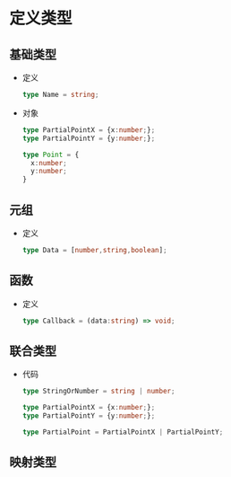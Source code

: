 # 定义类型

## 基础类型

*   定义

    ```typescript
    type Name = string;

    ```

*   对象

    ```typescript
    type PartialPointX = {x:number;};
    type PartialPointY = {y:number;};

    type Point = {
      x:number;
      y:number;
    }

    ```

## 元组

*   定义

    ```typescript
    type Data = [number,string,boolean];
    ```

## 函数

*   定义

    ```typescript
    type Callback = (data:string) => void;
    ```

## 联合类型

*   代码

    ```typescript
    type StringOrNumber = string | number;

    ```

    ```typescript
    type PartialPointX = {x:number;};
    type PartialPointY = {y:number;};

    type PartialPoint = PartialPointX | PartialPointY;
    ```

## 映射类型
